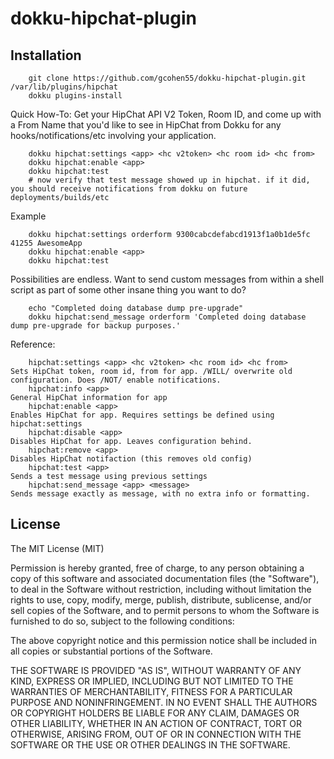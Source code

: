 # dokku-hipchat-plugin

## Installation
````
	git clone https://github.com/gcohen55/dokku-hipchat-plugin.git /var/lib/plugins/hipchat
	dokku plugins-install
````

Quick How-To:
Get your HipChat API V2 Token, Room ID, and come up with a From Name that you'd like to see in HipChat from Dokku for any hooks/notifications/etc involving your application.
````
	dokku hipchat:settings <app> <hc v2token> <hc room id> <hc from>
	dokku hipchat:enable <app>
	dokku hipchat:test
	# now verify that test message showed up in hipchat. if it did, you should receive notifications from dokku on future deployments/builds/etc
````

Example
````
	dokku hipchat:settings orderform 9300cabcdefabcd1913f1a0b1de5fc 41255 AwesomeApp
	dokku hipchat:enable <app>
	dokku hipchat:test
````

Possibilities are endless. Want to send custom messages from within a shell script as part of some other insane thing you want to do?
````
	echo "Completed doing database dump pre-upgrade"
	dokku hipchat:send_message orderform 'Completed doing database dump pre-upgrade for backup purposes.'
````


Reference:
````
    hipchat:settings <app> <hc v2token> <hc room id> <hc from>            Sets HipChat token, room id, from for app. /WILL/ overwrite old configuration. Does /NOT/ enable notifications.
    hipchat:info <app>                                                    General HipChat information for app
    hipchat:enable <app>                                                  Enables HipChat for app. Requires settings be defined using hipchat:settings
    hipchat:disable <app>                                                 Disables HipChat for app. Leaves configuration behind.
    hipchat:remove <app>                                                  Disables HipChat notifaction (this removes old config)
    hipchat:test <app>                                                    Sends a test message using previous settings
    hipchat:send_message <app> <message>                                  Sends message exactly as message, with no extra info or formatting.
````

## License

The MIT License (MIT)

Permission is hereby granted, free of charge, to any person obtaining a copy
of this software and associated documentation files (the "Software"), to deal
in the Software without restriction, including without limitation the rights
to use, copy, modify, merge, publish, distribute, sublicense, and/or sell
copies of the Software, and to permit persons to whom the Software is
furnished to do so, subject to the following conditions:

The above copyright notice and this permission notice shall be included in
all copies or substantial portions of the Software.

THE SOFTWARE IS PROVIDED "AS IS", WITHOUT WARRANTY OF ANY KIND, EXPRESS OR
IMPLIED, INCLUDING BUT NOT LIMITED TO THE WARRANTIES OF MERCHANTABILITY,
FITNESS FOR A PARTICULAR PURPOSE AND NONINFRINGEMENT. IN NO EVENT SHALL THE
AUTHORS OR COPYRIGHT HOLDERS BE LIABLE FOR ANY CLAIM, DAMAGES OR OTHER
LIABILITY, WHETHER IN AN ACTION OF CONTRACT, TORT OR OTHERWISE, ARISING FROM,
OUT OF OR IN CONNECTION WITH THE SOFTWARE OR THE USE OR OTHER DEALINGS IN THE
SOFTWARE.

[hipchat-cli]: http://github.com/hipchat/hipchat-cli